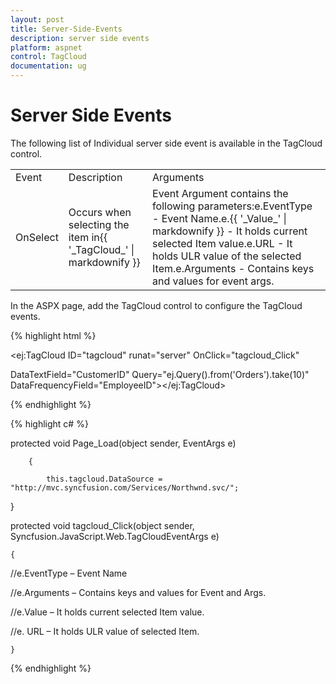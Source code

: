 ```yaml
---
layout: post
title: Server-Side-Events
description: server side events
platform: aspnet
control: TagCloud
documentation: ug
---
```


# Server Side Events

The following list of Individual server side event is available in the TagCloud control.

<table>
<tr>
<td>
Event</td><td>
Description</td><td>
Arguments</td></tr>
<tr>
<td>
OnSelect</td><td>
Occurs when selecting the item in{{ '_TagCloud_' | markdownify }}</td><td>
Event Argument contains the following parameters:e.EventType - Event Name.e.{{ '_Value_' | markdownify }} - It holds current selected Item value.e.URL - It holds ULR value of the selected Item.e.Arguments - Contains keys and values for event args.</td></tr>
</table>
In the ASPX page, add the TagCloud control to configure the TagCloud events.

{% highlight html %}



<ej:TagCloud ID="tagcloud" runat="server" OnClick="tagcloud_Click"

 DataTextField="CustomerID" Query="ej.Query().from('Orders').take(10)" DataFrequencyField="EmployeeID"></ej:TagCloud>





{% endhighlight %}



{% highlight c# %}



protected void Page_Load(object sender, EventArgs e)

        {

            this.tagcloud.DataSource = "http://mvc.syncfusion.com/Services/Northwnd.svc/";

  }



protected void tagcloud_Click(object sender, Syncfusion.JavaScript.Web.TagCloudEventArgs e)

    {

//e.EventType – Event Name

//e.Arguments – Contains keys and values for Event and Args.

//e.Value – It holds current selected Item value.

//e. URL – It holds ULR value of selected Item.

    }



{% endhighlight %}



